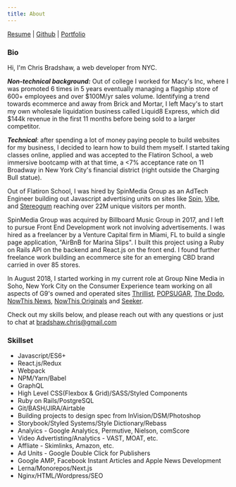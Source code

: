 ```yaml
---
title: About
---
```


[Resume](https://drive.google.com/open?id=1Ab7ZvsIhtrPPJpLXFBpMQu8xhkttwAUN) |
[Github](https://github.com/chrisbradshaw) |
[Portfolio](https://www.chrisbradshaw.net/starters/)

### Bio

Hi, I'm Chris Bradshaw, a web developer from NYC.

**_Non-technical background:_** Out of college I worked for Macy's Inc, where I was promoted 6 times in 5 years eventually managing a flagship store of 600+ employees and over $100M/yr sales volume. Identifying a trend towards ecommerce and away from Brick and Mortar, I left Macy's to start my own wholesale liquidation business called Liquid8 Express, which did $144k revenue in the first 11 months before being sold to a larger competitor.

**_Technical_**: after spending a lot of money paying people to build websites for my business, I decided to learn how to build them myself. I started taking classes online, applied and was accepted to the Flatiron School, a web immersive bootcamp with at that time, a <7% acceptance rate on 11 Broadway in New York City's financial district (right outside the Charging Bull statue).

Out of Flatiron School, I was hired by SpinMedia Group as an AdTech Engineer building out Javascript advertising units on sites like [Spin](https://www.spin.com), [Vibe](https://www.vibe.com), and [Stereogum](https://www.stereogum.com) reaching over 22M unique visitors per month.

SpinMedia Group was acquired by Billboard Music Group in 2017, and I left to pursue Front End Development work not involving advertisements. I was hired as a freelancer by a Venture Capital firm in Miami, FL to build a single page application, "AirBnB for Marina Slips". I built this project using a Ruby on Rails API on the backend and React.js on the front end. I found further freelance work building an ecommerce site for an emerging CBD brand carried in over 85 stores.

In August 2018, I started working in my current role at Group Nine Media in Soho, New York City on the Consumer Experience team working on all aspects of G9's owned and operated sites [Thrillist](https://www.thrillist.com), [POPSUGAR](https://www.popsugar.com), [The Dodo](https://www.thedodo.com), [NowThis News](https://www.nowthisnews.com), [NowThis Originals](https://www.nowthisoriginals.com) and [Seeker](https://www.seeker.com).

Check out my skills below, and please reach out with any questions or just to chat at [bradshaw.chris@gmail.com](mailto:bradshaw.chris@gmail.com)

### Skillset

- Javascript/ES6+
- React.js/Redux
- Webpack
- NPM/Yarn/Babel
- GraphQL
- High Level CSS(Flexbox & Grid)/SASS/Styled Components
- Ruby on Rails/PostgreSQL
- Git/BASH/JIRA/Airtable
- Building projects to design spec from InVision/DSM/Photoshop
- Storybook/Styled Systems/Style Dictionary/Rebass
- Analyics - Google Analytics, Permutive, Nielson, comScore
- Video Advertisting/Analytics - VAST, MOAT, etc.
- Affliate - Skimlinks, Amazon, etc.
- Ad Units - Google Double Click for Publishers
- Google AMP, Facebook Instant Articles and Apple News Development
- Lerna/Monorepos/Next.js
- Nginx/HTML/Wordpress/SEO
